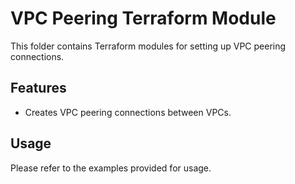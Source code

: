 # VPC Peering Terraform Module 
This folder contains Terraform modules for setting up VPC peering connections. 
## Features 
- Creates VPC peering connections between VPCs.  
## Usage 
Please refer to the examples provided for usage. 
